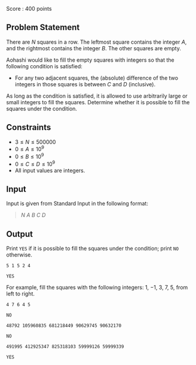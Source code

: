 Score : $400$ points

## Problem Statement

There are $N$ squares in a row.
The leftmost square contains the integer $A$, and the rightmost contains the integer $B$. The other squares are empty.

Aohashi would like to fill the empty squares with integers so that the following condition is satisfied:

- For any two adjacent squares, the (absolute) difference of the two integers in those squares is between $C$ and $D$ (inclusive).

As long as the condition is satisfied, it is allowed to use arbitrarily large or small integers to fill the squares.
Determine whether it is possible to fill the squares under the condition.

## Constraints

- $3 \leq N \leq 500000$
- $0 \leq A \leq 10^9$
- $0 \leq B \leq 10^9$
- $0 \leq C \leq D \leq 10^9$
- All input values are integers.

## Input

Input is given from Standard Input in the following format:

> $N$ $A$ $B$ $C$ $D$

## Output

Print `YES` if it is possible to fill the squares under the condition; print `NO` otherwise.

```input1
5 1 5 2 4
```

```output1
YES
```

For example, fill the squares with the following integers: $1$, $-1$, $3$, $7$, $5$, from left to right.

```input2
4 7 6 4 5
```

```output2
NO
```

```input3
48792 105960835 681218449 90629745 90632170
```

```output3
NO
```

```input4
491995 412925347 825318103 59999126 59999339
```

```output4
YES
```
